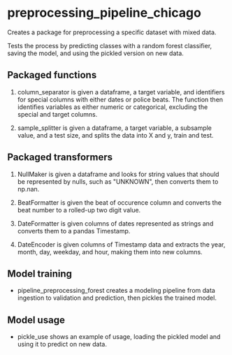 # preprocessing_pipeline_chicago

Creates a package for preprocessing a specific dataset with mixed data.

Tests the process by predicting classes with a random forest classifier, saving the model, and using the pickled version on new data.

## Packaged functions

1. column_separator is given a dataframe, a target variable, and identifiers for special columns with either dates or police beats. The function then identifies variables as either numeric or categorical, excluding the special and target columns.

2. sample_splitter is given a dataframe, a target variable, a subsample value, and a test size, and splits the data into X and y, train and test.

## Packaged transformers

1. NullMaker is given a dataframe and looks for string values that should be represented by nulls, such as "UNKNOWN", then converts them to np.nan.

2. BeatFormatter is given the beat of occurence column and converts the beat number to a rolled-up two digit value.

3. DateFormatter is given columns of dates represented as strings and converts them to a pandas Timestamp.

4. DateEncoder is given columns of Timestamp data and extracts the year, month, day, weekday, and hour, making them into new columns.

## Model training

* pipeline_preprocessing_forest creates a modeling pipeline from data ingestion to validation and prediction, then pickles the trained model.

## Model usage

* pickle_use shows an example of usage, loading the pickled model and using it to predict on new data.
